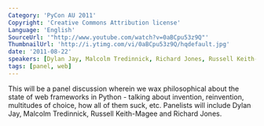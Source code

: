 ```yaml
---
Category: 'PyCon AU 2011'
Copyright: 'Creative Commons Attribution license'
Language: 'English'
SourceUrl: '"http://www.youtube.com/watch?v=0aBCpu53z9Q"'
ThumbnailUrl: 'http://i.ytimg.com/vi/0aBCpu53z9Q/hqdefault.jpg'
date: '2011-08-22'
speakers: [Dylan Jay, Malcolm Tredinnick, Richard Jones, Russell Keith-Magee]
tags: [panel, web]
---
```

This will be a panel discussion wherein we wax philosophical about the state
of web frameworks in Python - talking about invention, reinvention, multitudes
of choice, how all of them suck, etc. Panelists will include Dylan Jay,
Malcolm Tredinnick, Russell Keith-Magee and Richard Jones.

